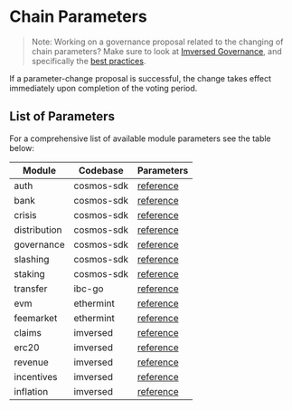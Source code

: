 # Chain Parameters

> Note: Working on a governance proposal related to the changing of chain parameters? Make sure to look at [Imversed Governance](https://docs.imversed.com/users/governance/overview.html), and specifically the [best practices](https://docs.imversed.com/users/governance/best_practices.html#parameter-change-proposal).

If a parameter-change proposal is successful, the change takes effect immediately upon completion of the voting period.

## List of Parameters
For a comprehensive list of available module parameters see the table below:

|  Module  |  Codebase  | Parameters |
|---------------|------------|------------|
| auth     | cosmos-sdk	| [reference](https://docs.cosmos.network/main/modules/auth/06_params.html)  |
| bank	   | cosmos-sdk	| [reference](https://docs.cosmos.network/main/modules/bank/05_params.html)  |
| crisis   | cosmos-sdk	| [reference](https://docs.cosmos.network/main/modules/crisis/04_params.html)  |
| distribution | cosmos-sdk | [reference](https://docs.cosmos.network/main/modules/distribution/06_events.html) |
| governance | cosmos-sdk | [reference](https://docs.cosmos.network/main/modules/gov/06_params.html) |
| slashing	| cosmos-sdk  | [reference](https://docs.cosmos.network/main/modules/slashing/08_params.html) |
| staking	| cosmos-sdk  |	[reference](https://docs.cosmos.network/main/modules/staking/08_params.html) |
| transfer	| ibc-go	| [reference](https://github.com/cosmos/ibc-go/blob/main/docs/ibc/params.md) |
| evm | ethermint | [reference](https://docs.imversed.com/modules/evm/08_params.html) |
| feemarket | ethermint | [reference](https://docs.imversed.com/modules/feemarket/07_params.html) |
| claims | imversed | [reference](https://docs.imversed.com/modules/claims/06_parameters.html) |
| erc20 | imversed | [reference](https://docs.imversed.com/modules/erc20/) |
| revenue | imversed | [reference](https://docs.imversed.com/modules/revenue/07_parameters.html) |
| incentives | imversed | [reference](https://docs.imversed.com/modules/incentives/07_parameters.html) |
| inflation | imversed | [reference](https://docs.imversed.com/modules/inflation/05_parameters.html) |

